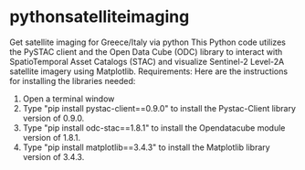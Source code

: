 # pythonsatelliteimaging
Get satellite imaging for Greece/Italy via python
This Python code utilizes the PySTAC client and the Open Data Cube (ODC) library to interact with SpatioTemporal Asset Catalogs (STAC) and visualize Sentinel-2 Level-2A satellite imagery using Matplotlib.
Requirements:
Here are the instructions for installing the libraries needed:
1. Open a terminal window 
2. Type "pip install pystac-client==0.9.0" to install the Pystac-Client library version of 0.9.0.
3. Type "pip install odc-stac==1.8.1" to install the Opendatacube module version of 1.8.1.
4. Type "pip install matplotlib==3.4.3" to install the Matplotlib library version of 3.4.3.
